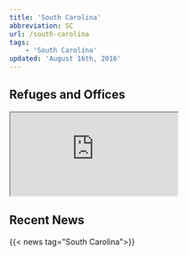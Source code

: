 ```yaml
---
title: 'South Carolina'
abbreviation: SC
url: /south-carolina
tags:
    - 'South Carolina'
updated: 'August 16th, 2016'
---
```


## Refuges and Offices
<iframe src="https://usfws.github.io/southeast-mega-map/?state=SC&scroll=false" class="state-map"></iframe>

## Recent News
{{< news tag="South Carolina">}}
